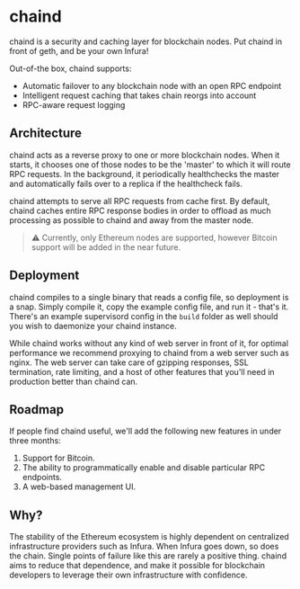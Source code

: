 # chaind

chaind is a security and caching layer for blockchain nodes. Put chaind in front of geth, and be your own Infura!

Out-of-the box, chaind supports:

- Automatic failover to any blockchain node with an open RPC endpoint
- Intelligent request caching that takes chain reorgs into account
- RPC-aware request logging

## Architecture

chaind acts as a reverse proxy to one or more blockchain nodes. When it starts, it chooses one of those nodes to be the 'master' to which it will route RPC requests. In the background, it periodically healthchecks the master and automatically fails over to a replica if the healthcheck fails.

chaind attempts to serve all RPC requests from cache first. By default, chaind caches entire RPC response bodies in order to offload as much processing as possible to chaind and away from the master node.

> ⚠️ Currently, only Ethereum nodes are supported, however Bitcoin support will be added in the near future.

## Deployment

chaind compiles to a single binary that reads a config file, so deployment is a snap. Simply compile it, copy the example config file, and run it - that's it. There's an example supervisord config in the `build` folder as well should you wish to daemonize your chaind instance.

While chaind works without any kind of web server in front of it, for optimal performance we recommend proxying to chaind from a web server such as nginx. The web server can take care of gzipping responses, SSL termination, rate limiting, and a host of other features that you'll need in production better than chaind can.

## Roadmap

If people find chaind useful, we'll add the following new features in under three months:

1. Support for Bitcoin.
2. The ability to programmatically enable and disable particular RPC endpoints.
3. A web-based management UI.

## Why?

The stability of the Ethereum ecosystem is highly dependent on centralized infrastructure providers such as Infura. When Infura goes down, so does the chain. Single points of failure like this are rarely a positive thing. chaind aims to reduce that dependence, and make it possible for blockchain developers to leverage their own infrastructure with confidence.